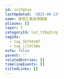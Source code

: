 ```yaml
---
id: zn23ghye
lastUpdated: '2025-06-13'
name: 曾侯乙墓金弹簧器
aliases: []
layer: 5
categoryId: cat_1YBqIhJq
tagIds:
  - tag_5EYO4zNf
  - tag_jjlHlSWa
nsfw: false
parent: ''
relatedEntries: []
timelineEvents: []
titledLinks: []
---
```


